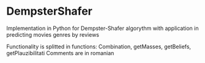 # DempsterShafer
Implementation in Python for Dempster-Shafer algorythm with application in predicting movies genres by reviews

Functionality is splitted in functions: Combination, getMasses, getBeliefs, getPlauzibilitati
Comments are in romanian
